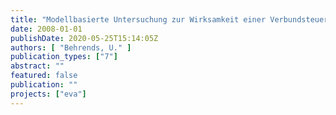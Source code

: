 ```yaml
---
title: "Modellbasierte Untersuchung zur Wirksamkeit einer Verbundsteuerung von Abwasserpumpwerken"
date: 2008-01-01
publishDate: 2020-05-25T15:14:05Z
authors: [ "Behrends, U." ]
publication_types: ["7"]
abstract: ""
featured: false
publication: ""
projects: ["eva"]
---
```


